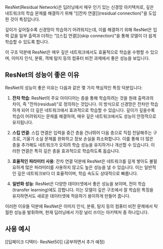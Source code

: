 ResNet(Residual Network)은 딥러닝에서 매우 인기 있는 신경망 아키텍처로, 깊은 네트워크의 학습 문제를 해결하기 위해 "[[잔차 연결]](residual connection)"을 도입한 것이 특징입니다. 

깊이가 깊어질수록 신경망이 학습하기 어려워지는데, 이를 해결하기 위해 ResNet은 입력 값을 일부 출력과 더하는 "[[스킵 연결]](skip connection)"을 통해 모델이 더 쉽게 학습할 수 있도록 합니다. 

이 구조 덕분에 ResNet은 매우 깊은 네트워크에서도 효율적으로 학습을 수행할 수 있으며, 이미지 인식, 분류, 객체 탐지 등의 컴퓨터 비전 과제에서 좋은 성능을 보입니다.

## ResNet의 성능이 좋은 이유
ResNet의 성능이 좋은 이유는 다음과 같은 몇 가지 핵심적인 특징 덕분입니다:

1. **잔차 학습**: ResNet의 주요 아이디어는 층을 통해 학습하려는 것을 원래 출력과의 차이, 즉 "잔차(residual)"로 정의하는 것입니다. 이 방식으로 신경망은 잔차만 학습하게 되어 더 깊은 네트워크에서 효과적으로 학습할 수 있습니다. 깊이가 깊을수록 학습이 어려워지는 문제를 해결하여, 매우 깊은 네트워크에서도 성능이 안정적으로 유지됩니다.

2. **스킵 연결**: 스킵 연결은 입력을 중간 층을 건너뛰어 다음 층으로 직접 전달해주는 구조로, 기울기 소실 문제를 완화하고 정보 손실을 최소화합니다. 이를 통해 더 많은 층을 추가해도 네트워크가 오히려 학습 성능을 유지하거나 개선할 수 있습니다. 이러한 연결은 특히 깊은 층을 효과적으로 학습하도록 돕습니다.

3. **효율적인 파라미터 사용**: 잔차 연결 덕분에 ResNet은 네트워크를 깊게 쌓아도 불필요하게 많은 파라미터를 사용하지 않고도 높은 성능을 낼 수 있습니다. 이는 일반적인 깊은 네트워크보다 더 효율적이며, 학습 속도도 상대적으로 빠릅니다.

4. **일반화 성능**: ResNet은 다양한 데이터셋에서 좋은 성능을 보이며, 전이 학습(transfer learning)에도 강합니다. 이는 모델이 깊은 구조에서 잘 학습된 특징을 유지하면서도 새로운 데이터셋에 적응하기 용이하게 만들어 줍니다.

이러한 이유들 덕분에 ResNet은 이미지 인식, 분류, 탐지 등의 컴퓨터 비전 문제에서 탁월한 성능을 발휘하며, 현재 딥러닝에서 가장 널리 쓰이는 아키텍처 중 하나입니다.

## 사용 예시
[[딥페이크 디텍터- ResNet50]]
(공부하면서 추가 예정)